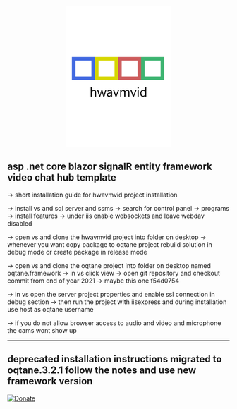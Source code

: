 ﻿<div align="center">
	<img src="https://github.com/boredgirl/hwavmvidtechnologies/blob/main/Server/wwwroot/Modules/Oqtane.ChatHubs/wasmchatlogo.png?raw=true" class="img-fluid" width="240" title="wasmchat">
</div>

## asp .net core blazor signalR entity framework video chat hub template

-> short installation guide for hwavmvid project installation

-> install vs and sql server and ssms
-> search for control panel -> programs -> install features -> under iis enable websockets and leave webdav disabled

-> open vs and clone the hwavmvid project into folder on desktop
-> whenever you want copy package to oqtane project rebuild solution in debug mode or create package in release mode

-> open vs and clone the oqtane project into folder on desktop named oqtane.framework
-> in vs click view -> open git repository and checkout commit from end of year 2021 -> maybe this one f54d0754

-> in vs open the server project properties and enable ssl connection in debug section
-> then run the project with iisexpress and during installation use host as oqtane username

-> if you do not allow browser access to audio and video and microphone the cams wont show up


-----------------------------------------------------------------------------------------------------
deprecated installation instructions
migrated to oqtane.3.2.1
follow the notes and use new framework version
-----------------------------------------------------------------------------------------------------

[![Donate](https://img.shields.io/badge/Donate-PayPal-green.svg)](https://www.paypal.com/donate/?hosted_button_id=SMWJYALAKFEWC)
